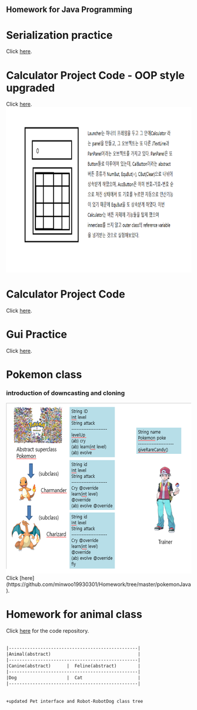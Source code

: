 ## Homework for Java Programming

# Serialization practice
Click [here](https://github.com/minwoo19930301/Homework/tree/master/oopCalculator).

# Calculator Project Code - OOP style upgraded
Click [here](https://github.com/minwoo19930301/Homework/tree/master/oopCalculator).
<img src = "calExplain.png" width ="1152" height="448">

# Calculator Project Code
Click [here](https://github.com/minwoo19930301/Homework/tree/master/calculator).


# Gui Practice
Click [here](https://github.com/minwoo19930301/Homework/tree/master/gui). 

# Pokemon class
### introduction of downcasting and cloning
<img src = "pokemon.png" width ="602" height="463">
Click [here](https://github.com/minwoo19930301/Homework/tree/master/pokemonJava). 

# Homework for animal class 

Click [here](https://github.com/minwoo19930301/Homework/tree/master/animal) for the code repository.

```AnimalClassTree

|-------------------------------------------------|
|Animal(abstract)                                 |                                     
|-------------------------------------------------|
|Canine(abstract)      |  Feline(abstract)        |
|-------------------------------------------------|
|Dog                   |  Cat                     |
|-------------------------------------------------|


+updated Pet interface and Robot-RobotDog class tree
```

